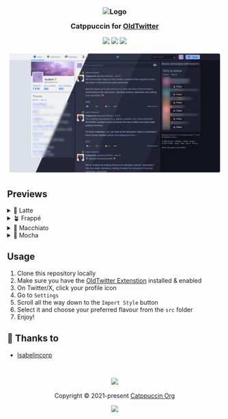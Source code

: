 <h3 align="center">
	<img src="https://raw.githubusercontent.com/catppuccin/catppuccin/main/assets/logos/exports/1544x1544_circle.png" width="100" alt="Logo"/><br/>
	<img src="https://raw.githubusercontent.com/catppuccin/catppuccin/main/assets/misc/transparent.png" height="30" width="0px"/>
	Catppuccin for <a href="https://github.com/dimdenGD/OldTwitter">OldTwitter</a>
	<img src="https://raw.githubusercontent.com/catppuccin/catppuccin/main/assets/misc/transparent.png" height="30" width="0px"/>
</h3>

<p align="center">
	<a href="https://github.com/catppuccin/oldtwitter/stargazers"><img src="https://img.shields.io/github/stars/catppuccin/oldtwitter?colorA=363a4f&colorB=b7bdf8&style=for-the-badge"></a>
	<a href="https://github.com/catppuccin/oldtwitter/issues"><img src="https://img.shields.io/github/issues/catppuccin/oldtwitter?colorA=363a4f&colorB=f5a97f&style=for-the-badge"></a>
	<a href="https://github.com/catppuccin/oldtwitter/contributors"><img src="https://img.shields.io/github/contributors/catppuccin/oldtwitter?colorA=363a4f&colorB=a6da95&style=for-the-badge"></a>
</p>

<p align="center">
	<img src="assets/preview.webp"/>
</p>

## Previews

<details>
<summary>🌻 Latte</summary>
<img src="assets/latte.webp"/>
</details>
<details>
<summary>🪴 Frappé</summary>
<img src="assets/frappe.webp"/>
</details>
<details>
<summary>🌺 Macchiato</summary>
<img src="assets/macchiato.webp"/>
</details>
<details>
<summary>🌿 Mocha</summary>
<img src="assets/mocha.webp"/>
</details>

## Usage

1. Clone this repository locally
2. Make sure you have the [OldTwitter Extenstion](https://github.com/dimdenGD/OldTwitter) installed & enabled
3. On Twitter/X, click your profile icon
4. Go to `Settings`
5. Scroll all the way down to the `Import Style` button 
6. Select it and choose your preferred flavour from the `src` folder
7. Enjoy!


## 💝 Thanks to

- [Isabelincorp](https://github.com/isabelincorp)

&nbsp;

<p align="center">
	<img src="https://raw.githubusercontent.com/catppuccin/catppuccin/main/assets/footers/gray0_ctp_on_line.svg?sanitize=true" />
</p>

<p align="center">
	Copyright &copy; 2021-present <a href="https://github.com/catppuccin" target="_blank">Catppuccin Org</a>
</p>

<p align="center">
	<a href="https://github.com/catppuccin/catppuccin/blob/main/LICENSE"><img src="https://img.shields.io/static/v1.svg?style=for-the-badge&label=License&message=MIT&logoColor=d9e0ee&colorA=363a4f&colorB=b7bdf8"/></a>
</p>
